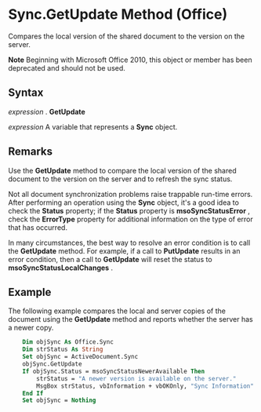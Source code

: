
# Sync.GetUpdate Method (Office)

Compares the local version of the shared document to the version on the server.


 **Note**  Beginning with Microsoft Office 2010, this object or member has been deprecated and should not be used.


## Syntax

 _expression_ . **GetUpdate**

 _expression_ A variable that represents a **Sync** object.


## Remarks

Use the  **GetUpdate** method to compare the local version of the shared document to the version on the server and to refresh the sync status.

Not all document synchronization problems raise trappable run-time errors. After performing an operation using the  **Sync** object, it's a good idea to check the **Status** property; if the **Status** property is **msoSyncStatusError** , check the **ErrorType** property for additional information on the type of error that has occurred.

In many circumstances, the best way to resolve an error condition is to call the  **GetUpdate** method. For example, if a call to **PutUpdate** results in an error condition, then a call to **GetUpdate** will reset the status to **msoSyncStatusLocalChanges** .


## Example

The following example compares the local and server copies of the document using the  **GetUpdate** method and reports whether the server has a newer copy.


```vb
    Dim objSync As Office.Sync 
    Dim strStatus As String 
    Set objSync = ActiveDocument.Sync 
    objSync.GetUpdate 
    If objSync.Status = msoSyncStatusNewerAvailable Then 
        strStatus = "A newer version is available on the server." 
        MsgBox strStatus, vbInformation + vbOKOnly, "Sync Information" 
    End If 
    Set objSync = Nothing 

```

